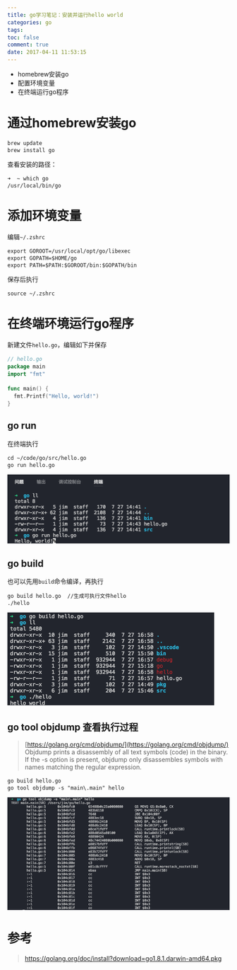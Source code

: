 ```yaml
---
title: go学习笔记：安装并运行hello world
categories: go
tags: 
toc: false
comment: true
date: 2017-04-11 11:53:15
---
```




- homebrew安装go
- 配置环境变量
- 在终端运行go程序


<!--more-->

# 通过homebrew安装go

```shell
brew update
brew install go
```

查看安装的路径：

```shell
➜  ~ which go
/usr/local/bin/go
```



# 添加环境变量

编辑`~/.zshrc`

```
export GOROOT=/usr/local/opt/go/libexec
export GOPATH=$HOME/go
export PATH=$PATH:$GOROOT/bin:$GOPATH/bin
```
保存后执行

```
source ~/.zshrc
```


# 在终端环境运行go程序

新建文件`hello.go`，编辑如下并保存
``` go ~/code/go/src/hello.go
// hello.go
package main
import "fmt"

func main() {
  fmt.Printf("Hello, world!")
}
```

## go run
在终端执行
```shell
cd ~/code/go/src/hello.go
go run hello.go
```
<img src="go-study-note-install-on-mac/20170727150113791458287.png"/>


## go build
也可以先用`build`命令编译，再执行

```
go build hello.go  //生成可执行文件hello
./hello
```

<img src="go-study-note-install-on-mac/20170727150114608372047.png" />


## go tool objdump 查看执行过程

>[https://golang.org/cmd/objdump/](https://golang.org/cmd/objdump/)
> Objdump prints a disassembly of all text symbols (code) in the binary. If the -s option is present, objdump only disassembles symbols with names matching the regular expression.

```
go build hello.go
go tool objdump -s "main\.main" hello
```

<img src="go-study-note-install-on-mac/20170727150114621467973.png" />

# 参考
>https://golang.org/doc/install?download=go1.8.1.darwin-amd64.pkg

